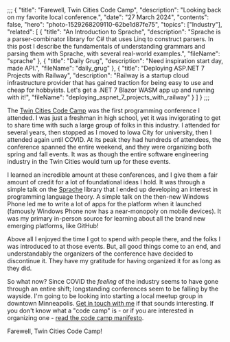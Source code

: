 ;;;
{
	"title": "Farewell, Twin Cities Code Camp",
	"description": "Looking back on my favorite local conference.",
	"date": "27 March 2024",
	"contents": false,
	"hero": "photo-1529268209110-62be1d87fe75",
    "topics": ["Industry"],
    "related": [
		{ "title": "An Introduction to Sprache", "description": "Sprache is a parser-combinator library for C# that uses Linq to construct parsers. In this post I describe the fundamentals of understanding grammars and parsing them with Sprache, with several real-world examples.", "fileName": "sprache" },
		{ "title": "Daily Grug", "description": "Need inspiration start day, made API.", "fileName": "daily_grug" },
		{ "title": "Deploying ASP.NET 7 Projects with Railway", "description": "Railway is a startup cloud infrastructure provider that has gained traction for being easy to use and cheap for hobbyists. Let's get a .NET 7 Blazor WASM app up and running with it!", "fileName": "deploying_aspnet_7_projects_with_railway" }
    ]
}
;;;

The [Twin Cities Code Camp](http://www.twincitiescodecamp.com) was the first programming conference I attended. I was just a freshman in high school, yet it was invigorating to get to share time with such a large group of folks in this industry. I attended for several years, then stopped as I moved to Iowa City for university, then I attended again until COVID. At its peak they had hundreds of attendees, the conference spanned the entire weekend, and they were organizing both spring and fall events. It was as though the entire software engineering industry in the Twin Cities would turn up for these events.

I learned an incredible amount at these conferences, and I give them a fair amount of credit for a lot of foundational ideas I hold. It was through a simple talk on the [Sprache](https://github.com/sprache/Sprache) library that I ended up developing an interest in programming language theory. A simple talk on the then-new Windows Phone led me to write a lot of apps for the platform when it launched (famously Windows Phone now has a near-monopoly on mobile devices). It was my primary in-person source for learning about all the brand new emerging platforms, like GitHub!

Above all I enjoyed the time I got to spend with people there, and the folks I was introduced to at those events. But, all good things come to an end, and understandably the organizers of the conference have decided to discontinue it. They have my gratitude for having organized it for as long as they did.

So what now? Since COVID the _feeling_ of the industry seems to have gone through an entire shift; longstanding conferences seem to be falling by the wayside. I'm going to be looking into starting a local meetup group in downtown Minneapolis. [Get in touch with me](https://ian.wold.guru/about.html#connect) if that sounds interesting. If you don't know what a "code camp" is - or if you are interested in organizing one - [read the code camp manifesto](https://learn.microsoft.com/en-us/archive/blogs/trobbins/the-code-camp-manifesto).

Farewell, Twin Cities Code Camp!